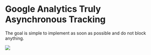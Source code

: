 Google Analytics Truly Asynchronous Tracking
============================================

The goal is simple to implement as soon as possible and do not block anything.

<img src="http://s23.postimg.org/hf1gr3vuz/Screen_Shot_2013_10_29_at_12_23_29_AM.png">


